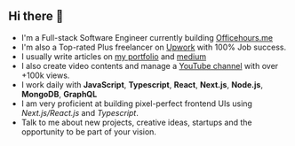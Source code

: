 ## Hi there 👋

+ I'm a Full-stack Software Engineer currently building [Officehours.me](https://app.officehours.me/)
+ I'm also a Top-rated Plus freelancer on [Upwork](https://upwork.com/) with 100% Job success.
+ I usually write articles on [my portfolio](https://awacreates.com/) and [medium](https://medium.com/@dieudonneawa7/)
+ I also create video contents and manage a [YouTube channel](https://www.youtube.com/channel/UC4Bh0roLmZn4RIYd4kcD7KQ) with over +100k views.
+ I work daily with **JavaScript**, **Typescript**, **React**, **Next.js**, **Node.js**, **MongoDB**, **GraphQL**
+ I am very proficient at building pixel-perfect frontend UIs using *Next.js/React.js* and *Typescript*.
+ Talk to me about new projects, creative ideas, startups and the opportunity to be part of your vision.
